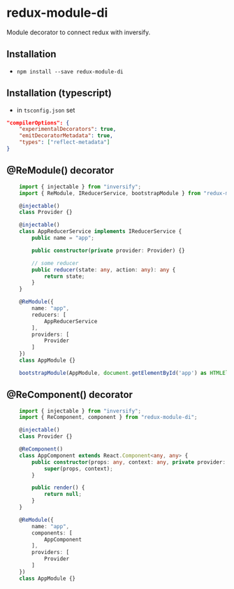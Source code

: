 # redux-module-di

Module decorator to connect redux with inversify.

## Installation

* `npm install --save redux-module-di`

## Installation (typescript)

* in `tsconfig.json` set 
```json
"compilerOptions": {
    "experimentalDecorators": true,
    "emitDecoratorMetadata": true,
    "types": ["reflect-metadata"]
}
```

## @ReModule() decorator

```ts
    import { injectable } from "inversify";
    import { ReModule, IReducerService, bootstrapModule } from "redux-module-di";

    @injectable()
    class Provider {}

    @injectable()
    class AppReducerService implements IReducerService {
        public name = "app";

        public constructor(private provider: Provider) {}

        // some reducer
        public reducer(state: any, action: any): any {
            return state;
        }
    }

    @ReModule({
        name: "app",
        reducers: [
            AppReducerService
        ],
        providers: [
            Provider
        ]
    })
    class AppModule {}

    bootstrapModule(AppModule, document.getElementById('app') as HTMLElement)
```

## @ReComponent() decorator

```ts
    import { injectable } from "inversify";
    import { ReComponent, component } from "redux-module-di";

    @injectable()
    class Provider {}

    @ReComponent()
    class AppComponent extends React.Component<any, any> {
        public constructor(props: any, context: any, private provider: Provider) {
            super(props, context);
        }

        public render() {
            return null;
        }
    }

    @ReModule({
        name: "app",
        components: [
            AppComponent
        ],
        providers: [
            Provider
        ]
    })
    class AppModule {}
```

